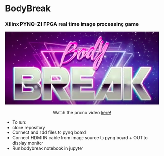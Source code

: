 # BodyBreak
### Xilinx PYNQ-Z1 FPGA real time image processing game


<p align="center">
  <img src="https://github.com/RaphaelBijaoui/images/blob/master/BBlogo.png">
</p>
<p align="center">
    Watch the promo video <a href=https://drive.google.com/file/d/1r4Y0EkWBfWE3pWS-Mw4BluHcIIVYS1a-/preview> here! </a>
</p>


- To run:
- clone repository
- Connect and add files to pynq board
- Connect HDMI IN cable from image source to pynq board + OUT to display monitor
- Run bodybreak notebook in jupyter
